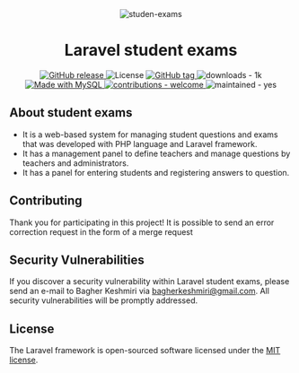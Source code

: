 <div align="center">
<img src="https://img.freepik.com/free-vector/exams-concept-illustration_114360-2754.jpg?size=626&ext=jpg&ga=GA1.1.1703511780.1687538153&semt=ais" alt="studen-exams"/>
</div>

<div align="center">
<h1>Laravel student exams</h1>
</div>

<div align="center">
<a href="https://github.com/bagherkeshmiri/Link-Shortener/releases/">
<img src="https://img.shields.io/github/release/bagherkeshmiri/Link-Shortener?include_prereleases=&sort=semver&color=red" alt="GitHub release">
</a>
<img src="https://img.shields.io/badge/License-MIT-green" alt="License">
<a href="https://github.com/bagherkeshmiri/Link-Shortener/releases/">
<img src="https://img.shields.io/github/tag/bagherkeshmiri/Link-Shortener?include_prereleases=&sort=semver&color=blue" alt="GitHub tag">
</a>
<img src="https://img.shields.io/badge/downloads-1k-green" alt="downloads - 1k">
<a href="https://www.mysql.com/" title="Go to MySQL homepage">
    <img src="https://img.shields.io/badge/MySQL-%3E=5.7-blue?logo=mysql&logoColor=white" alt="Made with MySQL">
</a>
<a href="#" title="Go to contributions doc">
    <img src="https://img.shields.io/badge/contributions-welcome-yellow" alt="contributions - welcome">
</a>
<img src="https://img.shields.io/badge/maintained-yes-blue" alt="maintained - yes">
</div>

## About student exams
 - It is a web-based system for managing student questions and exams that was developed with PHP language and Laravel framework.
 - It has a management panel to define teachers and manage questions by teachers and administrators.
 - It has a panel for entering students and registering answers to question.


## Contributing
Thank you for participating in this project!
It is possible to send an error correction request in the form of a merge request

## Security Vulnerabilities
If you discover a security vulnerability within Laravel student exams, please send an e-mail to Bagher Keshmiri via [bagherkeshmiri@gmail.com](mailto:bagherkeshmiri@gmail.com). All security vulnerabilities will be promptly addressed.

## License
The Laravel framework is open-sourced software licensed under the [MIT license](https://opensource.org/licenses/MIT).
